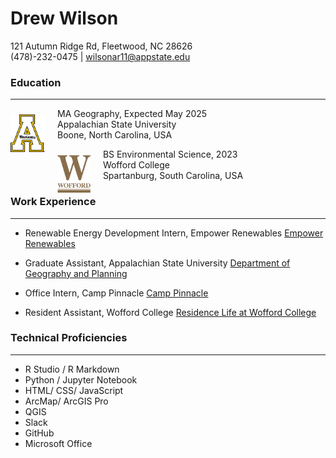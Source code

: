 # Drew Wilson

121 Autumn Ridge Rd, Fleetwood, NC 28626 
<br/>
(478)-232-0475 | wilsonar11@appstate.edu


### Education
---
 <img src="app-state-block-a-logo-600px.png" height=60 style='float: left; padding: 10px 20px 0px 0px'/>
 
MA Geography, Expected May 2025 
<br/>
Appalachian State University 
<br/>
Boone, North Carolina, USA

<img src="Wofford_Monogram.png" height=60 
style='float: left; padding: 10px 20px 0px 0px' />

BS Environmental Science, 2023
<br/>
Wofford College
<br/>
Spartanburg, South Carolina, USA

### Work Experience
---

- Renewable Energy Development Intern, Empower Renewables
[Empower Renewables](https://www.empowerrenewables.ie/)

- Graduate Assistant, Appalachian State University
[Department of Geography and Planning](http://www.geo.appstate.edu)

- Office Intern, Camp Pinnacle
[Camp Pinnacle](http://camppinnacle.com)

- Resident Assistant, Wofford College
[Residence Life at Wofford College](https://www.wofford.edu/student-experiences/residence-life)


### Technical Proficiencies

---

- R Studio / R Markdown
- Python / Jupyter Notebook
- HTML/ CSS/ JavaScript
- ArcMap/ ArcGIS Pro
- QGIS
- Slack
- GitHub
- Microsoft Office
